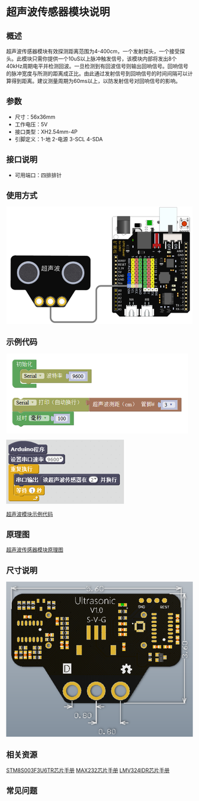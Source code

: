 # 超声波传感器模块说明   

## 概述
超声波传感器模块有效探测距离范围为4-400cm，一个发射探头，一个接受探头。此模块只需你提供一个10uS以上脉冲触发信号，该模块内部将发出8个40kHz周期电平并检测回波。一旦检测到有回波信号则输出回响信号。回响信号的脉冲宽度与所测的距离成正比。由此通过发射信号到回响信号的时间间隔可以计算得到距离。建议测量周期为60ms以上，以防发射信号对回响信号的影响。


## 参数 
- 尺寸：56x36mm 
- 工作电压：5V
- 接口类型：XH2.54mm-4P
- 引脚定义：1-地 2-电源 3-SCL 4-SDA

## 接口说明
- 可用端口：四排排针

## 使用方式
![](./images/16.png)

## 示例代码
![](./images/72.png)

![](./images/43.png)
	
[超声波模块示例代码](http://www.haohaodada.com/show.php?id=956445)

## 原理图
[超声波传感器模块原理图](https://github.com/Haohaodada-official/haohaodada-docs/blob/master/%E5%8E%9F%E7%90%86%E5%9B%BE/%E8%B6%85%E5%A3%B0%E6%B3%A2%E4%BC%A0%E6%84%9F%E5%99%A8%E6%A8%A1%E5%9D%97.pdf)

## 尺寸说明
![](./images/36.png)

## 相关资源

[STM8S003F3U6TR芯片手册](https://github.com/Haohaodada-official/haohaodada-docs/blob/master/%E4%B8%BB%E8%A6%81%E8%8A%AF%E7%89%87%E8%AF%B4%E6%98%8E%E4%B9%A6/%E8%B6%85%E5%A3%B0%E6%B3%A2-STM8S003F3U6TR.PDF)
[MAX232芯片手册](https://github.com/Haohaodada-official/haohaodada-docs/blob/master/%E4%B8%BB%E8%A6%81%E8%8A%AF%E7%89%87%E8%AF%B4%E6%98%8E%E4%B9%A6/%E8%B6%85%E5%A3%B0%E6%B3%A2-MAX232.PDF)
[LMV324IDR芯片手册](https://github.com/Haohaodada-official/haohaodada-docs/blob/master/%E4%B8%BB%E8%A6%81%E8%8A%AF%E7%89%87%E8%AF%B4%E6%98%8E%E4%B9%A6/%E8%B6%85%E5%A3%B0%E6%B3%A2-LMV324IDR.PDF)

## 常见问题